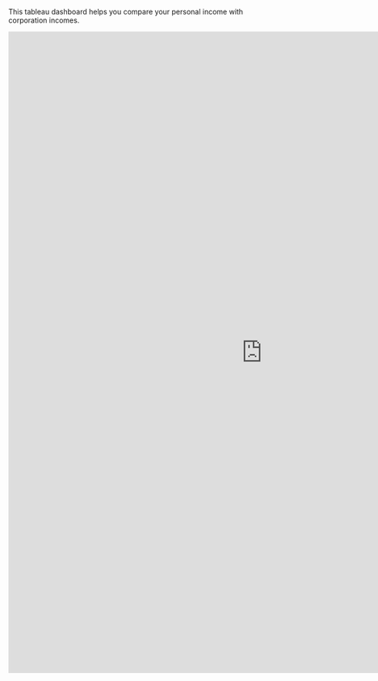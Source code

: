 This tableau dashboard helps you compare your personal income with corporation incomes.

<center><iframe src="https://public.tableau.com/views/Comparingpersonalandcorporationincome/Dashboard?:embed=y&:display_count=yes&:origin=viz_share_link" width="1004" height="1269" frameborder="0"></iframe></center>
